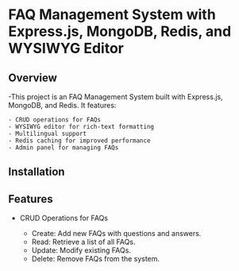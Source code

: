 # FAQ Management System with Express.js, MongoDB, Redis, and WYSIWYG Editor

## Overview

-This project is an FAQ Management System built with Express.js, MongoDB, and Redis. It features:

    - CRUD operations for FAQs
    - WYSIWYG editor for rich-text formatting
    - Multilingual support
    - Redis caching for improved performance
    - Admin panel for managing FAQs

## Installation



## Features

- CRUD Operations for FAQs

    - Create: Add new FAQs with questions and answers.
    - Read: Retrieve a list of all FAQs.
    - Update: Modify existing FAQs.
    - Delete: Remove FAQs from the system.



